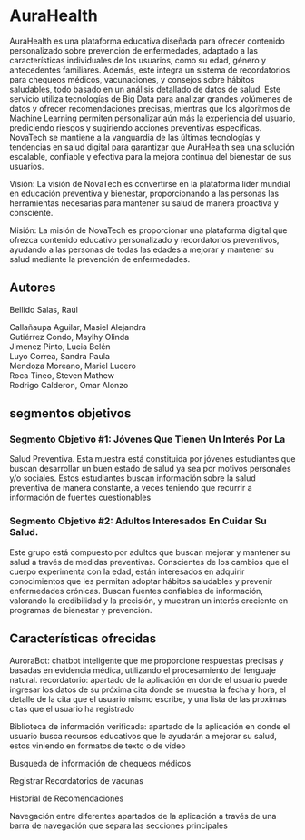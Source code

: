 # AuraHealth
AuraHealth es una plataforma educativa diseñada para ofrecer contenido personalizado sobre 
prevención de enfermedades, adaptado a las características individuales de los 
usuarios, como su edad, género y antecedentes familiares. Además, este integra 
un sistema de recordatorios para chequeos médicos, vacunaciones, y consejos 
sobre hábitos saludables, todo basado en un análisis detallado de datos de salud. 
Este servicio utiliza tecnologías de Big Data para analizar grandes 
volúmenes de datos y ofrecer recomendaciones precisas, mientras que los 
algoritmos de Machine Learning permiten personalizar aún más la experiencia del 
usuario, prediciendo riesgos y sugiriendo acciones preventivas específicas. 
NovaTech se mantiene a la vanguardia de las últimas tecnologías y tendencias en 
salud digital para garantizar que AuraHealth sea una solución escalable, confiable 
y efectiva para la mejora continua del bienestar de sus usuarios.

Visión: La visión de NovaTech es convertirse en la plataforma líder mundial 
en educación preventiva y bienestar, proporcionando a las personas las 
herramientas necesarias para mantener su salud de manera proactiva y 
consciente.

Misión: La misión de NovaTech es proporcionar una plataforma digital que 
ofrezca contenido educativo personalizado y recordatorios preventivos, ayudando 
a las personas de todas las edades a mejorar y mantener su salud mediante la 
prevención de enfermedades. 
## Autores
Bellido Salas, Raúl                                                    

Callañaupa Aguilar, Masiel Alejandra                            
Gutiérrez Condo, Maylhy Olinda                  
Jimenez Pinto, Lucia Belén                     
Luyo Correa, Sandra Paula                    
Mendoza Moreano, Mariel Lucero                            
Roca Tineo, Steven Mathew                            
Rodrigo Calderon, Omar Alonzo                   
## segmentos objetivos
### Segmento Objetivo #1: Jóvenes Que Tienen Un Interés Por La 
Salud Preventiva. 
Esta muestra está constituida por jóvenes estudiantes que buscan 
desarrollar un buen estado de salud ya sea por motivos personales y/o sociales. 
Estos estudiantes buscan información sobre la salud preventiva de manera 
constante, a veces teniendo que recurrir a información de fuentes cuestionables
### Segmento Objetivo #2: Adultos Interesados En Cuidar Su Salud. 
Este grupo está compuesto por adultos que buscan mejorar y mantener su 
salud a través de medidas preventivas. Conscientes de los cambios que el cuerpo 
experimenta con la edad, están interesados en adquirir conocimientos que les 
permitan adoptar hábitos saludables y prevenir enfermedades crónicas. Buscan 
fuentes confiables de información, valorando la credibilidad y la precisión, y 
muestran un interés creciente en programas de bienestar y prevención. 
## Características ofrecidas
AuroraBot: chatbot inteligente que me proporcione respuestas precisas y
basadas en evidencia médica, utilizando el procesamiento 
del lenguaje natural.
recordatorio: apartado de la aplicación en donde el usuario puede ingresar los datos de su próxima cita
donde se muestra la fecha y hora, el detalle de la cita que el usuario mismo escribe, y una lista de 
las proximas citas que el usuario ha registrado

Biblioteca de información verificada: apartado de la aplicación en donde el usuario busca recursos educativos que le ayudarán 
a mejorar su salud, estos viniendo en formatos de texto o de video

Busqueda de información de chequeos médicos

Registrar Recordatorios de vacunas

Historial de Recomendaciones

Navegación entre diferentes apartados de la aplicación a través de una barra de navegación que separa las secciones principales
